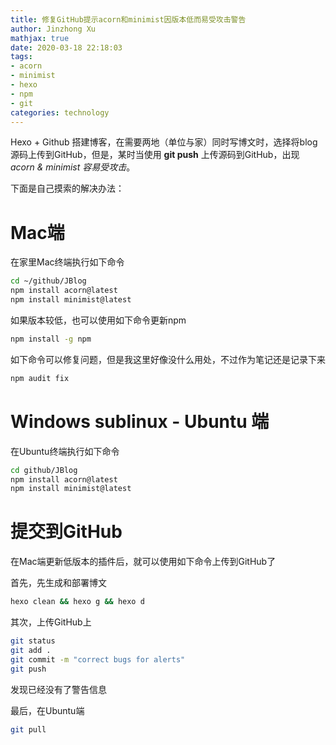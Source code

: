 ```yaml
---
title: 修复GitHub提示acorn和minimist因版本低而易受攻击警告
author: Jinzhong Xu
mathjax: true
date: 2020-03-18 22:18:03
tags:
- acorn
- minimist
- hexo
- npm
- git
categories: technology
---
```


Hexo + Github 搭建博客，在需要两地（单位与家）同时写博文时，选择将blog源码上传到GitHub，但是，某时当使用 **git push** 上传源码到GitHub，出现 *acorn & minimist 容易受攻击*。

下面是自己摸索的解决办法：

<!--more-->

# Mac端

在家里Mac终端执行如下命令

```bash
cd ~/github/JBlog
npm install acorn@latest
npm install minimist@latest
```

如果版本较低，也可以使用如下命令更新npm

```bash
npm install -g npm
```

如下命令可以修复问题，但是我这里好像没什么用处，不过作为笔记还是记录下来

```bash
npm audit fix
```

# Windows sublinux - Ubuntu 端

在Ubuntu终端执行如下命令

```bash
cd github/JBlog
npm install acorn@latest
npm install minimist@latest
```

# 提交到GitHub

在Mac端更新低版本的插件后，就可以使用如下命令上传到GitHub了

首先，先生成和部署博文

```bash
hexo clean && hexo g && hexo d
```

其次，上传GitHub上

```bash
git status
git add .
git commit -m "correct bugs for alerts"
git push
```

发现已经没有了警告信息

最后，在Ubuntu端

```bash
git pull
```

